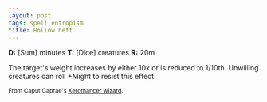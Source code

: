 ```yaml
---
layout: post
tags: spell entropism
title: Hollow heft
---
```

<b>D:</b> [Sum] minutes <b>T:</b> [Dice] creatures <b>R:</b> 20m

The target's weight increases by either 10x or is reduced to 1/10th. Unwilling creatures can roll +Might to resist this effect.

<small>From Caput Caprae's [Xeromancer wizard](https://caput-caprae.blogspot.com/2020/12/glog-class-xeromancer-wizard.html).</small>

